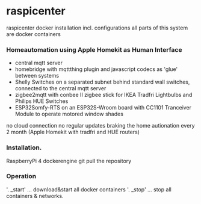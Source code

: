 # raspicenter
raspicenter docker installation incl. configurations
all parts of this system are docker containers

### Homeautomation using Apple Homekit as Human Interface
- central mqtt server
- homebridge with mqttthing plugin and javascript codecs as 'glue' between systems
- Shelly Switches on a separated subnet behind standard wall switches, connected to the central mqtt server
- zigbee2mqtt with conbee II zigbee stick for IKEA Tradfri Lightbulbs and Philips HUE Switches
- ESP32Somfy-RTS on an ESP32S-Wroom board with CC1101 Tranceiver Module to operate motored window shades

no cloud connection
no regular updates braking the home autionation every 2 month (Apple Homekit with tradfri and HUE routers)

### Installation.
RaspberryPi 4
dockerengine
git pull the repository

### Operation 
'. _start' ... download&start all docker containers
'. _stop'  ... stop all containers & networks.

